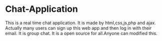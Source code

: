 # Chat-Application
This is  a real time chat application. It is made by html,css,js,php and ajax. Actually many users can sign up this web app and then log in with their email. It is group chat. It is a open source for all.Anyone can modified this.
